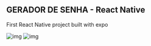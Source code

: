 ## GERADOR DE SENHA - React Native

First React Native project built with expo

![img](https://i.imgur.com/RdSBClh.png)
![img](https://i.imgur.com/qAsFhzk.png)